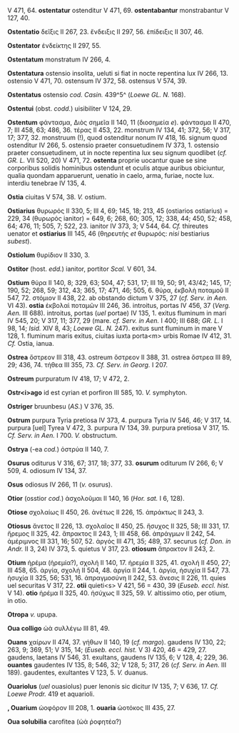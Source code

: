 V 471, 64. **ostentatur** ostenditur V 471, 69. **ostentabantur**
monstrabantur V 127, 40.

**Ostentatio** δεῖξις II 267, 23. ἔνδειξις II 297, 56. ἐπίδειξις II 307,
46.

**Ostentator** ἐνδείκτης II 297, 55.

**Ostentatum** monstratum IV 266, 4.

**Ostentatura** ostensio insolita, ueluti si fiat in nocte repentina lux
IV 266, 13. ostensio V 471, 70. ostensum IV 372, 58. ostensus V 574, 39.

**Ostentatus** ostensio *cod. Casin.* 439^5^ (*Loewe GL. N.* 168).

**Ostentui** (obst. *codd.*) uisibiliter V 124, 29.

**Ostentum** φάντασμα, Διὸς σημεῖα II 140, 11 (διοσημεία *e*). φάντασμα
II 470, 7; III 458, 63; 486, 36. τέρας II 453, 22. monstrum IV 134, 41;
372, 56; V 317, 17; 377, 32. monstruum (!), quod ostenditur nonum IV
418, 16. signum quod ostenditur IV 266, 5. ostensio praeter
consuetudinem IV 373, 1. ostensio praeter consuetudinem, ut in nocte
repentina lux seu signum quodlibet (*cf. GR. L.* VII 520, 20) V 471, 72.
**ostenta** proprie uocantur quae se sine corporibus solidis hominibus
ostendunt et oculis atque auribus obiciuntur, qualia quondam
apparuerunt, uenatio in caelo, arma, furiae, nocte lux. interdiu
tenebrae IV 135, 4.

**Ostia** ciuitas V 574, 38. *V.* ostium.

**Ostiarius** θυρωρός II 330, 5; III 4, 69; 145, 18; 213, 45 (ostiarios
ostiarius) = 229, 34 (θυρωρός ianitor) = 649, 6; 268, 60; 305, 12; 338,
44; 450, 52; 458, 64; 476, 11; 505, 7; 522, 23. ianitor IV 373, 3; V
544, 64. *Cf.* thireutes uenator et **ostiarius** III 145, 46 (θηρευτής
*et* θυρωρός: *nisi* bestiarius *subest*).

**Ostiolum** θυρίδιον II 330, 3.

**Ostitor** (host. *edd.*) ianitor, portitor *Scal.* V 601, 34.

**Ostium** θύρα II 140, 8; 329, 63; 504, 47; 531, 17; III 19, 50; 91,
43/42; 145, 17; 190, 52; 268, 59; 312, 43; 365, 17; 471, 46; 505, 6.
θύρα, ἐκβολὴ ποταμοῦ II 547, 72. στόμιον II 438, 22. ab obstando dictum
V 375, 27 (*cf. Serv. in Aen.* VI 43). **ostia** ἐκβολαὶ ποταμῶν III
246, 36. introitus, portas IV 456, 37 (*Verg. Aen.* III 688).
introitus, portas (*uel* portae) IV 135, 1. exitus fluminum in mari IV
545, 20; V 317, 11; 377, 29 (mare. *cf. Serv. in Aen.* I 400; III 688;
*GR. L.* I 98, 14; *Isid.* XIV 8, 43; *Loewe GL. N.* 247). exitus sunt
fluminum in mare V 128, 1. fluminum maris exitus, ciuitas iuxta
porta\<m\> urbis Romae IV 412, 31. *Cf.* Ostia, ianua.

**Ostrea** ὄστρεον III 318, 43. ostreum ὄστρεον II 388, 31. ostrea
ὄστρεα III 89, 29; 436, 74. τήθεα III 355, 73. *Cf. Serv. in Georg.*
I 207.

**Ostreum** purpuratum IV 418, 17; V 472, 2.

**Ostr\<i\>ago** id est cyrian et porfiron III 585, 10. *V.* symphyton.

**Ostriger** bruunbesu (*AS.*) V 376, 35.

**Ostrum** purpura Tyria pretiosa IV 373, 4. purpura Tyria IV 546, 46; V
317, 14. purpura \[uel\] Tyrea V 472, 3. purpura IV 134, 39. purpura
pretiosa V 317, 15. *Cf. Serv. in Aen.* I 700. *V.* obstructum.

**Ostrya** (-ea *cod.*) ὀστρύα II 140, 7.

**Osurus** oditurus V 316, 67; 317, 18; 377, 33. **osurum** oditurum IV
266, 6; V 509, 4. odiosum IV 134, 37.

**Osus** odiosus IV 266, 11 (*v.* osurus).

**Otior** (osstior *cod.*) ἀσχολοῦμαι II 140, 16 (*Hor. sat.* I 6, 128).

**Otiose** σχολαίως II 450, 26. ἀνέτως II 226, 15. ἀπράκτως II 243, 3.

**Otiosus** ἄνετος II 226, 13. σχολαῖος II 450, 25. ἥσυχος II 325, 58;
III 331, 17. ἤρεμος II 325, 42. ἄπρακτος II 243, 1; III 458, 66.
ἀπράγμων II 242, 54. ἀμέριμνος III 331, 16; 507, 52. ἀργός III 471, 35;
489, 37. securus (*cf. Don. in Andr.* II 3, 24) IV 373, 5. quietus V
317, 23. **otiosum** ἄπρακτον II 243, 2.

**Otium** ἠρέμα (ἠρεμία?), σχολή II 140, 17. ἠρεμία II 325, 41. σχολή II
450, 27; III 458, 65. ἀργία, σχολή II 504, 48. ἀργία II 244, 1. ἀργία,
ἡσυχία II 547, 73. ἡσυχία II 325, 56; 531, 16. ἀπραγμοσύνη II 242, 53.
ἄνεσις II 226, 11. quies uel securitas V 317, 22. **otii** quieti\<s\> V
421, 56 = 430, 39 (*Euseb. eccl. hist.* V 14). **otio** ἠρέμα II 325,
40. ἡσύχως II 325, 59. *V.* altissimo otio, per otium, in otio.

**Otropa** *v.* upupa.

**Oua colligo** ὠὰ συλλέγω III 81, 49.

**Ouans** χαίρων II 474, 37. γήθων II 140, 19 (*cf. margo*). gaudens IV
130, 22; 263, 9; 369, 51; V 315, 14; (*Euseb. eccl. hist.* V 3) 420, 46
= 429, 27. gaudens, laetans IV 546, 31. exuItans, gaudens IV 135, 6; V
128, 4; 229, 36. **ouantes** gaudentes IV 135, 8; 546, 32; V 128, 5;
317, 26 (*cf. Serv. in Aen.* III 189). gaudentes, exultantes V 123, 5.
*V.* duanus.

**Ouariolus** (*uel* ouasiolus) puer lenonis sic dicitur IV 135, 7; V
636, 17. *Cf. Loewe Prodr.* 419 et aquarioli.

**, Ouarium** ὠοφόρον III 208, 1. **ouaria** ὠοτόκος III 435, 27.

**Oua solubilia** carofitea (ὠὰ ῥοφητέα?)
